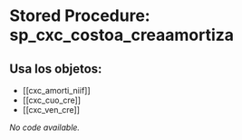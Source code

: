 # Stored Procedure: sp_cxc_costoa_creaamortiza

## Usa los objetos:
- [[cxc_amorti_niif]]
- [[cxc_cuo_cre]]
- [[cxc_ven_cre]]

*No code available.*
